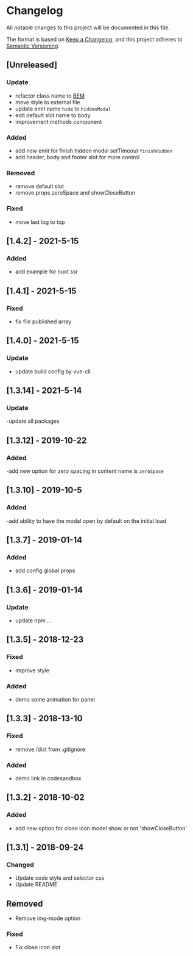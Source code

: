 # Changelog

All notable changes to this project will be documented in this file.

The format is based on [Keep a Changelog](https://keepachangelog.com/en/1.0.0/),
and this project adheres to [Semantic Versioning](https://semver.org/spec/v2.0.0.html).

## [Unreleased]

### Update

- refactor class name to [BEM](http://getbem.com/naming/)
- move style to external file
- update emit name ```hide``` to ```hiddenModal```
- edit default slot name to body
- improvement methods component

### Added

- add new emit for finish hidden modal setTimeout ```finishHidden```
- add header, body and footer slot for more control 

### Removed

- remove default slot
- remove props zeroSpace and showCloseButton

### Fixed

- move last log to top

## [1.4.2] - 2021-5-15

### Added

- add example for nuxt ssr

## [1.4.1] - 2021-5-15

### Fixed

- fix file published array

## [1.4.0] - 2021-5-15

### Update

- update build config by vue-cli


## [1.3.14] - 2021-5-14

### Update

-update all packages


## [1.3.12] - 2019-10-22

### Added

-add new option for zero spacing in content name is ```zeroSpace```


## [1.3.10] - 2019-10-5

### Added

-add ability to have the modal open by default on the initial load



## [1.3.7] - 2019-01-14

### Added

- add config global props

## [1.3.6] - 2019-01-14

### Update

- update npm ...

## [1.3.5] - 2018-12-23

### Fixed

- improve style

### Added

- demo some animation for panel

## [1.3.3] - 2018-13-10

### Fixed

- remove /dist from .gitignore

### Added

- demo link in codesandbox

## [1.3.2] - 2018-10-02

### Added

- add new option for close icon model show or not 'showCloseButton'


## [1.3.1] - 2018-09-24

### Changed

- Update code style and selector css
- Update README

## Removed

- Remove img-mode option

### Fixed

- Fix close icon slot